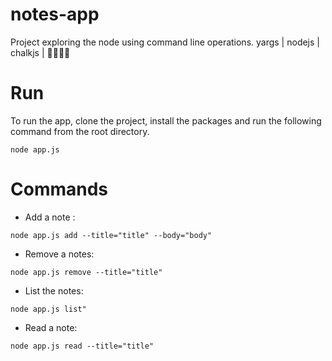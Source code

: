 # notes-app
Project exploring the node using command line operations. yargs | nodejs | chalkjs | 🍾🍻🎉🎊 

# Run
To run the app, clone the project, install the packages and run the following command from the root directory.

```node app.js```

# Commands

- Add a note : 

```node app.js add --title="title" --body="body"```

- Remove a notes:

```node app.js remove --title="title"```

- List the notes:

```node app.js list"```

- Read a note:

```node app.js read --title="title"```
